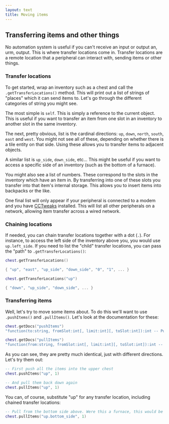 ```yaml
---
layout: text
title: Moving items
---
```


## Transferring items and other things
No automation system is useful if you can't receive an input or output an, urm, output. This is where transfer locations
come in. Transfer locations are a remote location that a peripheral can interact with, sending items or other things.

### Transfer locations
To get started, wrap an inventory such as a chest and call the `.getTransferLocations()` method. This will print out a
list of strings of "places" which it can send items to. Let's go through the different categories of string you might
see.

The most simple is `self`. This is simply a reference to the current object. This is useful if you want to transfer an
item from one slot in an inventory to another slot in the same inventory.

The next, pretty obvious, list is the cardinal directions: `up`, `down`, `north`, `south`, `east` and `west`. You might
not see all of these, depending on whether there is a tile entity on that side. Using these allows you to transfer items
to adjacent objects.

A similar list is `up_side`, `down_side`, etc... This might be useful if you want to access a specific side of an
inventory (such as the bottom of a furnace).

You might also see a list of numbers. These correspond to the slots in the inventory which have an item in. By
transferring into one of these slots you transfer into that item's internal storage. This allows you to insert items
into backpacks or the like.

One final list will only appear if your peripheral is connected to a modem and you
have [CCTweaks](https://minecraft.curseforge/projects/cctweaks) installed. This will list all other peripherals on a
network, allowing item transfer across a wired network.

### Chaining locations
If needed, you can chain transfer locations together with a dot (`.`). For instance, to access the left side of the
inventory above you, you would use `up.left_side`. If you need to list the "child" transfer locations, you can pass the
"path" to `.getTransferLocations()`:

```lua
chest.getTransferLocations()

{ "up", "east", "up_side", "down_side", "0", "1", ... }

chest.getTransferLocations("up")

{ "down", "up_side", "down_side", ... }
```

### Transferring items
Well, let's try to move some items about. To do this we'll want to use `.pushItems()` and `.pullItems()`. Let's look at
the documentation for these:

```lua
chest.getDocs("pushItems")
"function(to:string, fromSlot:int[, limit:int][, toSlot:int]):int -- Push items from this inventory to another inventory. Returns the amount transferred."

chest.getDocs("pullItems")
"function(from:string, fromSlot:int[, limit:int][, toSlot:int]):int -- Pull items to this inventory from another inventory. Returns the amount transferred."
```

As you can see, they are pretty much identical, just with different directions. Let's try them out:

```lua
-- First push all the items into the upper chest
chest.pushItems("up", 1)

-- And pull them back down again
chest.pullItems("up", 1)
```

You can, of course, substitute "up" for any transfer location, including chained transfer locations:

```lua
-- Pull from the bottom side above. Were this a furnace, this would be the output side.
chest.pullItems("up.bottom_side", 1)
```
